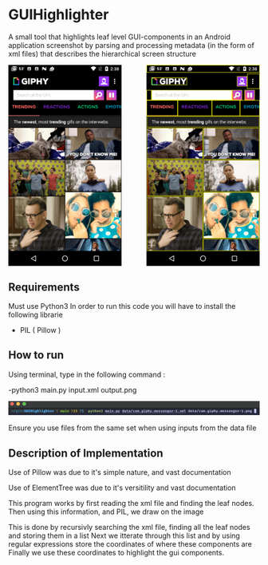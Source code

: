 # GUIHighlighter
A small tool that highlights leaf level GUI-components in an Android application screenshot by parsing and processing metadata (in the form of xml files) that describes the hierarchical screen structure
<div style="display: flex; justify-content: space-between;">
    <img src="before.png" alt="Image 1" width="45%">
    <img src="after.png" alt="Image 2" width="45%">
</div>

## Requirements
Must use Python3 
In order to run this code you will have to install the following librarie
- PIL ( Pillow )

## How to run
Using terminal, type in the following command :


-python3 main.py input.xml output.png


![Example](example.png) 

Ensure you use files from the same set when using inputs from the data file 

## Description of Implementation 
Use of Pillow was due to it's simple nature, and vast documentation 

Use of ElementTree was due to it's versitility and vast documentation


This program works by first reading the xml file and finding the leaf nodes. 
Then using this information, and PIL, we draw on the image


This is done by recursivly searching the xml file, finding all the leaf nodes and storing them in a list 
Next we itterate through this list and by using regular expressions store the coordinates of where these components are 
Finally we use these coordinates to highlight the gui components. 
